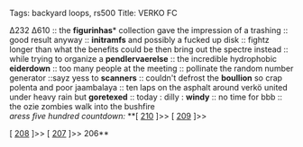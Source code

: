 Tags: backyard loops, rs500
Title: VERKO FC
  
∆232 ∆610 :: the **figurinhas*** collection gave the impression of a trashing :: good result anyway :: **initramfs** and possibly a fucked up disk :: fightz longer than what the benefits could be then bring out the spectre instead :: while trying to organize a **pendlervaerelse** :: the incredible hydrophobic **eiderdown** :: too many people at the meeting :: pollinate the random number generator ::sayz yess to **scanners** :: couldn't defrost the **boullion** so crap polenta and poor jaambalaya :: ten laps on the asphalt around verkö united under heavy rain but **goretexed** :: today : dilly : **windy** :: no time for bbb :: the ozie zombies walk into the bushfire  
_aress five hundred countdown:_ **[ [210](https://www.allmusic.com/album/the-birth-of-soul-mw0000268854) ]>> [ [209](https://www.allmusic.com/album/raising-hell-mw0000191574) ]>> 

[ [208](https://www.allmusic.com/album/tha-carter-iii-mw0001952252) ]>> [ [207](https://www.allmusic.com/album/eagles-mw0000189885) ]>> 206**  
  

